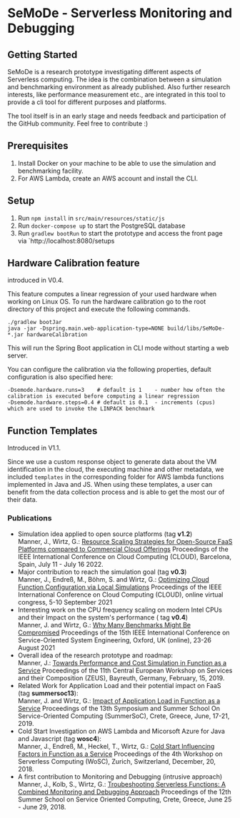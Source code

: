 # SeMoDe - Serverless Monitoring and Debugging

## Getting Started

SeMoDe is a research prototype investigating different aspects of Serverless computing. The idea is the combination
between a simulation and benchmarking environment as already published. Also further research interests, like
performance measurement etc., are integrated in this tool to provide a cli tool for different purposes and platforms.

The tool itself is in an early stage and needs feedback and participation of the GitHub community. Feel free to
contribute :)

## Prerequisites

1. Install Docker on your machine to be able to use the simulation and benchmarking facility.
2. For AWS Lambda, create an AWS account and install the CLI.

## Setup

1. Run `npm install` in `src/main/resources/static/js`
2. Run `docker-compose up` to start the PostgreSQL database
3. Run `gradlew bootRun` to start the prototype and access the front page via `http://localhost:8080/setups

## Hardware Calibration feature

introduced in V0.4.

This feature computes a linear regression of your used hardware when working on Linux OS. To run the hardware
calibration go to the root directory of this project and execute the following commands.

```
./gradlew bootJar
java -jar -Dspring.main.web-application-type=NONE build/libs/SeMoDe-*.jar hardwareCalibration
```

This will run the Spring Boot application in CLI mode without starting a web server.

You can configure the calibration via the following properties, default configuration is also specified here:

``` 
-Dsemode.hardware.runs=3    # default is 1    - number how often the calibration is executed before computing a linear regression
-Dsemode.hardware.steps=0.4 # default is 0.1  - increments (cpus) which are used to invoke the LINPACK benchmark
```

## Function Templates

Introduced in V1.1.

Since we use a custom response object to generate data about the VM identification in the cloud, the executing machine
and other metadata, we included `templates` in the corresponding folder for AWS lambda functions implemented in Java and
JS. When using these templates, a user can benefit from the data collection process and is able to get the most our of
their data.

### Publications

- Simulation idea applied to open source platforms (tag <b>v1.2</b>)<br/>
  Manner, J., Wirtz,
  G.: [Resource Scaling Strategies for Open-Source FaaS Platforms compared to Commercial Cloud Offerings](https://www.researchgate.net/publication/362039700_Resource_Scaling_Strategies_for_Open-Source_FaaS_Platforms_compared_to_Commercial_Cloud_Offerings)
  Proceedings of the IEEE International Conference on Cloud Computing (CLOUD), Barcelona, Spain, July 11 - July 16 2022.
- Major contribution to reach the simulation goal (tag <b>v0.3</b>) <br/>
  Manner, J., Endreß, M., Böhm, S. and Wirtz,
  G.: [Optimizing Cloud Function Configuration via Local Simulations](https://www.researchgate.net/publication/354403185_Optimizing_Cloud_Function_Configuration_via_Local_Simulations)
  Proceedings of the IEEE International Conference on Cloud Computing (CLOUD), online virtual congress, 5-10 September
  2021
- Interesting work on the CPU frequency scaling on modern Intel CPUs and their Impact on the system's performance (
  tag <b>v0.4</b>) <br/>
  Manner, J. and Wirtz,
  G.: [Why Many Benchmarks Might Be Compromised](https://www.researchgate.net/publication/354090518_Why_Many_Benchmarks_Might_Be_Compromised)
  Proceedings of the 15th IEEE International Conference on Service-Oriented System Engineering, Oxford, UK (online),
  23-26 August 2021
- Overall idea of the research prototype and roadmap: <br/>
  Manner,
  J.: [Towards Performance and Cost Simulation in Function as a Service](https://www.researchgate.net/publication/331174539_Towards_Performance_and_Cost_Simulation_in_Function_as_a_Service)
  Proceedings of the 11th Central European Workshop on Services and their Composition (ZEUS), Bayreuth, Germany,
  February, 15, 2019.
- Related Work for Application Load and their potential impact on FaaS (tag **summersoc13**): <br/>
  Manner, J. and Wirtz,
  G.: [Impact of Application Load in Function as a Service](https://www.researchgate.net/publication/335691397_Impact_of_Application_Load_in_Function_as_a_Service)
  Proceedings of the 13th Symposium and Summer School On Service-Oriented Computing (SummerSoC), Crete, Greece, June,
  17-21, 2019.
- Cold Start Investigation on AWS Lambda and Micorsoft Azure for Java and Javascript (tag **wosc4**): <br/>
  Manner, J., Endreß, M., Heckel, T., Wirtz,
  G.: [Cold Start Influencing Factors in Function as a Service](https://www.researchgate.net/publication/328450988_Cold_Start_Influencing_Factors_in_Function_as_a_Service)
  Proceedings of the 4th Workshop on Serverless Computing (WoSC), Zurich, Switzerland, December, 20, 2018.
- A first contribution to Monitoring and Debugging (intrusive approach) <br/>Manner, J., Kolb, S., Wirtz,
  G.: [Troubeshooting Serverless Functions: A Combined Monitoring and Debugging Approach](https://www.researchgate.net/publication/330915584_Troubleshooting_Serverless_functions_a_combined_monitoring_and_debugging_approach)
  Proceedings of the 12th Summer School on Service Oriented Computing, Crete, Greece, June 25 - June 29, 2018.
